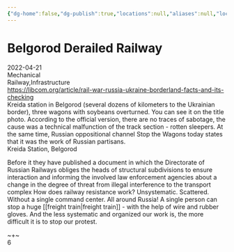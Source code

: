 ```yaml
---
{"dg-home":false,"dg-publish":true,"locations":null,"aliases":null,"location":null,"title":"Belgorod Derailed Railway","tag":null,"date":null,"permalink":"/belgorod-derailed-railway/","dgHomeLink":true,"dgPassFrontmatter":true}
---
```



# Belgorod Derailed Railway

2022-04-21  
Mechanical  
Railway,Infrastructure  
https://libcom.org/article/rail-war-russia-ukraine-borderland-facts-and-its-checking  
Kreida station in Belgorod (several dozens of kilometers to the Ukrainian border), three wagons with soybeans overturned. You can see it on the title photo. According to the official version, there are no traces of sabotage, the cause was a technical malfunction of the track section - rotten sleepers. At the same time, Russian oppositional channel Stop the Wagons today states that it was the work of Russian partisans.  
Kreida Station, Belgorod

Before it they have published a document in which the Directorate of Russian Railways obliges the heads of structural subdivisions to ensure interaction and informing the involved law enforcement agencies about a change in the degree of threat from illegal interference to the transport complex How does railway resistance work? Unsystematic. Scattered. Without a single command center. All around Russia! A single person can stop a huge [[freight train|freight train]] - with the help of wire and rubber gloves. And the less systematic and organized our work is, the more difficult it is to stop our protest.

~+~  
6
